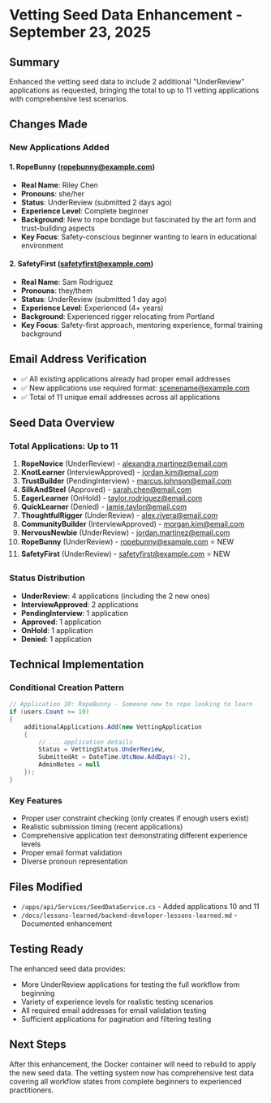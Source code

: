 # Vetting Seed Data Enhancement - September 23, 2025

## Summary
Enhanced the vetting seed data to include 2 additional "UnderReview" applications as requested, bringing the total to up to 11 vetting applications with comprehensive test scenarios.

## Changes Made

### New Applications Added

#### 1. RopeBunny (ropebunny@example.com)
- **Real Name**: Riley Chen
- **Pronouns**: she/her
- **Status**: UnderReview (submitted 2 days ago)
- **Experience Level**: Complete beginner
- **Background**: New to rope bondage but fascinated by the art form and trust-building aspects
- **Key Focus**: Safety-conscious beginner wanting to learn in educational environment

#### 2. SafetyFirst (safetyfirst@example.com)
- **Real Name**: Sam Rodriguez
- **Pronouns**: they/them
- **Status**: UnderReview (submitted 1 day ago)
- **Experience Level**: Experienced (4+ years)
- **Background**: Experienced rigger relocating from Portland
- **Key Focus**: Safety-first approach, mentoring experience, formal training background

## Email Address Verification
- ✅ All existing applications already had proper email addresses
- ✅ New applications use required format: scenename@example.com
- ✅ Total of 11 unique email addresses across all applications

## Seed Data Overview

### Total Applications: Up to 11
1. **RopeNovice** (UnderReview) - alexandra.martinez@email.com
2. **KnotLearner** (InterviewApproved) - jordan.kim@email.com
3. **TrustBuilder** (PendingInterview) - marcus.johnson@email.com
4. **SilkAndSteel** (Approved) - sarah.chen@email.com
5. **EagerLearner** (OnHold) - taylor.rodriguez@email.com
6. **QuickLearner** (Denied) - jamie.taylor@email.com
7. **ThoughtfulRigger** (UnderReview) - alex.rivera@email.com
8. **CommunityBuilder** (InterviewApproved) - morgan.kim@email.com
9. **NervousNewbie** (UnderReview) - jordan.martinez@email.com
10. **RopeBunny** (UnderReview) - ropebunny@example.com ⭐ NEW
11. **SafetyFirst** (UnderReview) - safetyfirst@example.com ⭐ NEW

### Status Distribution
- **UnderReview**: 4 applications (including the 2 new ones)
- **InterviewApproved**: 2 applications
- **PendingInterview**: 1 application
- **Approved**: 1 application
- **OnHold**: 1 application
- **Denied**: 1 application

## Technical Implementation

### Conditional Creation Pattern
```csharp
// Application 10: RopeBunny - Someone new to rope looking to learn
if (users.Count >= 10)
{
    additionalApplications.Add(new VettingApplication
    {
        // ... application details
        Status = VettingStatus.UnderReview,
        SubmittedAt = DateTime.UtcNow.AddDays(-2),
        AdminNotes = null
    });
}
```

### Key Features
- Proper user constraint checking (only creates if enough users exist)
- Realistic submission timing (recent applications)
- Comprehensive application text demonstrating different experience levels
- Proper email format validation
- Diverse pronoun representation

## Files Modified
- `/apps/api/Services/SeedDataService.cs` - Added applications 10 and 11
- `/docs/lessons-learned/backend-developer-lessons-learned.md` - Documented enhancement

## Testing Ready
The enhanced seed data provides:
- More UnderReview applications for testing the full workflow from beginning
- Variety of experience levels for realistic testing scenarios
- All required email addresses for email validation testing
- Sufficient applications for pagination and filtering testing

## Next Steps
After this enhancement, the Docker container will need to rebuild to apply the new seed data. The vetting system now has comprehensive test data covering all workflow states from complete beginners to experienced practitioners.